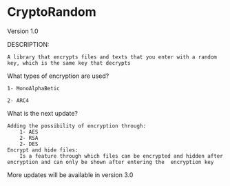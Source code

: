 # CryptoRandom

Version 
1.0

DESCRIPTION:

	A library that encrypts files and texts that you enter with a random key, which is the same key that decrypts
    
What types of encryption are used?

	1- MonoAlphaBetic

	2- ARC4

What is the next update?

    Adding the possibility of encryption through:
        1- AES
        2- RSA
        2- DES
    Encrypt and hide files:
        Is a feature through which files can be encrypted and hidden after encryption and can only be shown after entering the  encryption key
        
   More updates will be available in version 3.0
